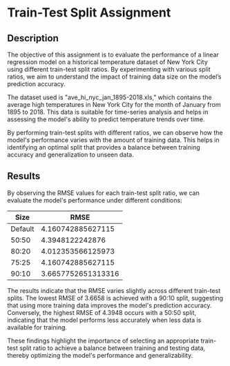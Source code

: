 # Train-Test Split Assignment
## Description

The objective of this assignment is to evaluate the performance of a linear regression model on a historical temperature dataset of New York City using different train-test split ratios. By experimenting with various split ratios, we aim to understand the impact of training data size on the model’s prediction accuracy.

The dataset used is "ave_hi_nyc_jan_1895-2018.xls," which contains the average high temperatures in New York City for the month of January from 1895 to 2018. This data is suitable for time-series analysis and helps in assessing the model's ability to predict temperature trends over time.

By performing train-test splits with different ratios, we can observe how the model's performance varies with the amount of training data. This helps in identifying an optimal split that provides a balance between training accuracy and generalization to unseen data.

## Results
By observing the RMSE values for each train-test split ratio, we can evaluate the model's performance under different conditions:

| Size    | RMSE               |
|---------|--------------------|
| Default | 4.160742885627115  |
| 50:50   | 4.3948122242876    |
| 80:20   | 4.012353566125973  |
| 75:25   | 4.160742885627115  |
| 90:10   | 3.6657752651313316 |

The results indicate that the RMSE varies slightly across different train-test splits. The lowest RMSE of 3.6658 is achieved with a 90:10 split, suggesting that using more training data improves the model's prediction accuracy. Conversely, the highest RMSE of 4.3948 occurs with a 50:50 split, indicating that the model performs less accurately when less data is available for training.

These findings highlight the importance of selecting an appropriate train-test split ratio to achieve a balance between training and testing data, thereby optimizing the model's performance and generalizability.

